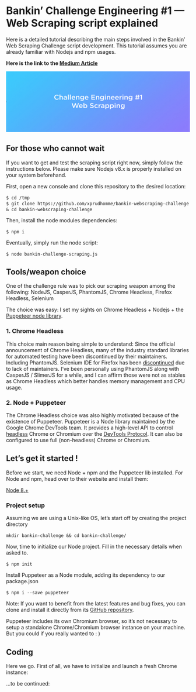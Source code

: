 
# Bankin’ Challenge Engineering #1 — Web Scraping script explained

Here is a detailed tutorial describing the main steps involved in the Bankin’ Web Scraping Challenge script development. This tutorial assumes you are already familiar with Nodejs and npm usages.

**Here is the link to the [Medium Article](https://medium.com/@xavier_93068/d6988d207a7)**

![Bankin' Challenge Engineering #1](./media/1_W12nwWWSW8-NAirwvYgtuA.png)

## For those who cannot wait

If you want to get and test the scraping script right now, simply follow the instructions below. Please make sure Nodejs v8.x is properly installed on your system beforehand.

First, open a new console and clone this repository to the desired location:

    $ cd /tmp
    $ git clone https://github.com/xprudhomme/bankin-webscraping-challenge & cd bankin-webscraping-challenge

Then, install the node modules dependencies:

    $ npm i
    
Eventually, simply run the node script:
 
    $ node bankin-challenge-scraping.js

## Tools/weapon choice

One of the challenge rule was to pick our scraping weapon among the following: NodeJS, CasperJS, PhantomJS, Chrome Headless, Firefox Headless, Selenium

The choice was easy: I set my sights on Chrome Headless + Nodejs + the [Puppeteer node library](https://github.com/GoogleChrome/puppeteer). 

### 1. Chrome Headless

This choice main reason being simple to understand: Since the official announcement of Chrome Headless, many of the industry standard libraries for automated testing have been discontinued by their maintainers. Including PhantomJS. Selenium IDE for Firefox has been [discontinued](https://seleniumhq.wordpress.com/2017/08/09/firefox-55-and-selenium-ide/) due to lack of maintainers. I’ve been personally using PhantomJS along with CasperJS / SlimerJS for a while, and I can affirm those were not as stables as Chrome Headless which better handles memory management and CPU usage.

### 2. Node + Puppeteer

The Chrome Headless choice was also highly motivated because of the existence of Puppeteer. Puppeteer is a Node library maintained by the Google Chrome DevTools team. It provides a high-level API to control [headless](https://developers.google.com/web/updates/2017/04/headless-chrome) Chrome or Chromium over the [DevTools Protocol](https://chromedevtools.github.io/devtools-protocol/). It can also be configured to use full (non-headless) Chrome or Chromium. 

## Let’s get it started !

Before we start, we need Node + npm and the Puppeteer lib installed. For Node and npm, head over to their website and install them:

[Node 8.+](https://nodejs.org/)

### Project setup

Assuming we are using a Unix-like OS, let’s start off by creating the project directory

    mkdir bankin-challenge && cd bankin-challenge/

Now, time to initialize our Node project. Fill in the necessary details when asked to.

    $ npm init

Install Puppeteer as a Node module, adding its dependency to our package.json

    $ npm i --save puppeteer

Note: If you want to benefit from the latest features and bug fixes, you can clone and install it directly from its [GitHub repository](https://github.com/GoogleChrome/puppeteer).

Puppeteer includes its own Chromium browser, so it’s not necessary to setup a standalone Chrome/Chromium browser instance on your machine. But you could if you really wanted to : )

## Coding

Here we go. First of all, we have to initialize and launch a fresh Chrome instance:

…to be continued:


